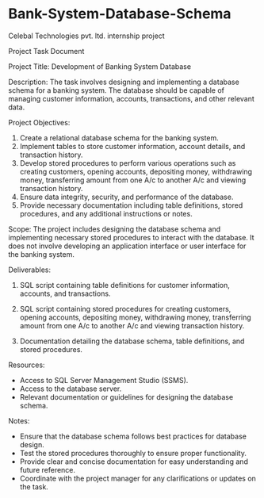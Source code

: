 # Bank-System-Database-Schema
Celebal Technologies pvt. ltd. internship project

Project Task Document

Project Title: Development of Banking System Database

Description:
The task involves designing and implementing a database schema for a banking system.
The database should be capable of managing customer information, accounts,
transactions, and other relevant data.

Project Objectives:
1. Create a relational database schema for the banking system.
2. Implement tables to store customer information, account details, and transaction
history.
3. Develop stored procedures to perform various operations such as creating
customers, opening accounts, depositing money, withdrawing money, transferring
amount from one A/c to another A/c and viewing transaction history.
4. Ensure data integrity, security, and performance of the database.
5. Provide necessary documentation including table definitions, stored procedures, and
any additional instructions or notes.

Scope:
The project includes designing the database schema and implementing necessary
stored procedures to interact with the database. It does not involve developing an
application interface or user interface for the banking system.

Deliverables:
1. SQL script containing table definitions for customer information, accounts, and
transactions.
2. SQL script containing stored procedures for creating customers, opening accounts,
depositing money, withdrawing money, transferring amount from one A/c to another A/c
and viewing transaction history.

3. Documentation detailing the database schema, table definitions, and stored
procedures.

Resources:
- Access to SQL Server Management Studio (SSMS).
- Access to the database server.
- Relevant documentation or guidelines for designing the database schema.

Notes:
- Ensure that the database schema follows best practices for database design.
- Test the stored procedures thoroughly to ensure proper functionality.
- Provide clear and concise documentation for easy understanding and future
reference.
- Coordinate with the project manager for any clarifications or updates on the task.
